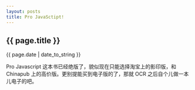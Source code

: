 ```yaml
---
layout: posts
title: Pro JavaSctipt!
---
```


## {{ page.title }}
{{ page.date | date_to_string }}

Pro Javascript 这本书已经绝版了，貌似现在只能选择淘宝上的影印版，和 Chinapub 上的高价版。更别提能买到电子版的了，那就 OCR 之后自个儿做一本儿电子的吧。

